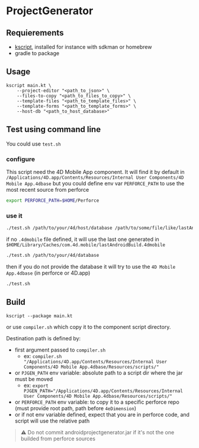 # ProjectGenerator

## Requierements

- [kscript](https://github.com/holgerbrandl/kscript), installed for instance with sdkman or homebrew
- gradle to package

## Usage

```shell
kscript main.kt \
    --project-editor "<path_to_json>" \
    --files-to-copy "<path_to_files_to_copy>" \
    --template-files "<path_to_template_files>" \
    --template-forms "<path_to_template_forms>" \
    --host-db "<path_to_host_database>"
```

## Test using command line

You could use `test.sh`

### configure

This script need the 4D Mobile App component. It will find it by default in `/Applications/4D.app/Contents/Resources/Internal User Components/4D Mobile App.4dbase`
but you could define env var `PERFORCE_PATH` to use the most recent source from perforce

```bash
export PERFORCE_PATH=$HOME/Perforce
```

### use it

```bash
./test.sh /path/to/your/4d/host/database /path/to/some/file/like/lastAndroidBuild.4dmobile
```

if no `.4dmobile` file defined, it will use the last one generated in `$HOME/Library/Caches/com.4d.mobile/lastAndroidBuild.4dmobile`

```bash
./test.sh /path/to/your/4d/database
```

then if you do not provide the database it will try to use the `4D Mobile App.4dbase` (in perforce or 4D.app)

```bash
./test.sh
```

## Build

```shell
kscript --package main.kt
```

or use `compiler.sh` which copy it to the component script directory.

Destination path is defined by:

- first argument passed to `compiler.sh` 
  - ex: `compiler.sh "/Applications/4D.app/Contents/Resources/Internal User Components/4D Mobile App.4dbase/Resources/scripts/"`
- or `PJGEN_PATH` env variable: absolute path to a script dir where the jar must be moved 
  - ex: `export PJGEN_PATH="/Applications/4D.app/Contents/Resources/Internal User Components/4D Mobile App.4dbase/Resources/scripts/"`
- or `PERFORCE_PATH` env variable: to copy it to a specific perforce repo (must provide root path, path before `4eDimension`)
- or if not env variable defined, expect that you are in perforce code, and script will use the relative path

> ⚠️ Do not commit androidprojectgenerator.jar if it's not the one builded from perforce sources
